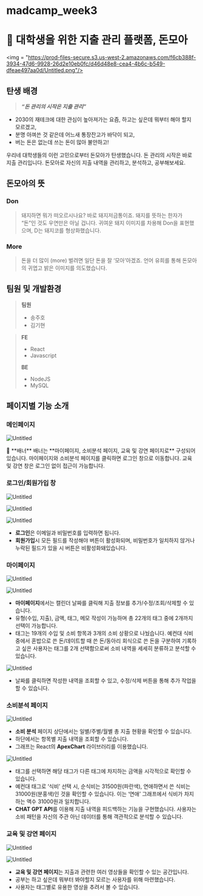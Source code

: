 # madcamp_week3

# 🐽 대학생을 위한 지출 관리 플랫폼, 돈모아

<img = "https://prod-files-secure.s3.us-west-2.amazonaws.com/f6cb388f-3934-47d6-9928-26d2e10eb0fc/d46d48e8-cea4-4b6c-b549-dfeae497aa0d/Untitled.png"/>

## 탄생 배경

> ***“돈 관리의 시작은 지출 관리”***
> 
- 2030의 재테크에 대한 관심이 높아져가는 요즘, 하고는 싶은데 뭐부터 해야 할지 모르겠고,
- 분명 아껴쓴 것 같은데 어느새 통장잔고가 바닥이 되고,
- 버는 돈은 없는데 쓰는 돈이 많아 불안하고!

우리네 대학생들의 이런 고민으로부터 돈모아가 탄생했습니다. 돈 관리의 시작은 바로 지출 관리입니다. 돈모아로 자신의 지출 내역을 관리하고, 분석하고, 공부해보세요.

## 돈모아의 뜻

### Don

> 돼지하면 뭐가 떠오르시나요? 바로 돼지저금통이죠. 돼지를 뜻하는 한자가 “돈”인 것도 우연만은 아닐 겁니다. 귀여운 돼지 이미지를 차용해 Don을 표현했으며, D는 돼지코를 형상화했습니다.
> 

### More

> 돈을 더 많이 (more) 벌려면 일단 돈을 잘 ‘모아’아겠죠. 언어 유희를 통해 돈모아의 귀엽고 밝은 이미지를 의도했습니다.
> 

## 팀원 및 개발환경

> **팀원**
> 
> - 송주호
> - 김기현

> **FE**
> 
> - React
> - Javascript
> 
> **BE**
> 
> - NodeJS
> - MySQL

## 페이지별 기능 소개

### 메인페이지

![Untitled](https://prod-files-secure.s3.us-west-2.amazonaws.com/f6cb388f-3934-47d6-9928-26d2e10eb0fc/d46d48e8-cea4-4b6c-b549-dfeae497aa0d/Untitled.png)

<aside>
📌 **배너**
배너는 **마이페이지, 소비분석 페이지, 교육 및 강연 페이지로** 구성되어 있습니다.
마이페이지와 소비분석 페이지를 클릭하면 로그인 창으로 이동합니다.
교육 및 강연 창은 로그인 없이 접근이 가능합니다.

</aside>

### 로그인/회원가입 창

![Untitled](https://prod-files-secure.s3.us-west-2.amazonaws.com/f6cb388f-3934-47d6-9928-26d2e10eb0fc/bf37f1b2-fc8b-4dec-b658-c07925f319dc/Untitled.png)

![Untitled](https://prod-files-secure.s3.us-west-2.amazonaws.com/f6cb388f-3934-47d6-9928-26d2e10eb0fc/30d8c0d4-5e52-4d61-bc7a-8ebaee7ed9e4/Untitled.png)

![Untitled](https://prod-files-secure.s3.us-west-2.amazonaws.com/f6cb388f-3934-47d6-9928-26d2e10eb0fc/dff75762-f4ed-4db3-bc22-7617da2b4c01/Untitled.png)

- **로그인**은 이메일과 비밀번호를 입력하면 됩니다.
- **회원가입**시 모든 필드를 작성해야 버튼이 활성화되며, 비밀번호가 일치하지 않거나 누락된 필드가 있을 시 버튼은 비활성화돼있습니다.

### 마이페이지

![Untitled](https://prod-files-secure.s3.us-west-2.amazonaws.com/f6cb388f-3934-47d6-9928-26d2e10eb0fc/a8db0cfd-7377-4472-a139-e59d964c7210/Untitled.png)

![Untitled](https://prod-files-secure.s3.us-west-2.amazonaws.com/f6cb388f-3934-47d6-9928-26d2e10eb0fc/f38053c5-4066-4774-8fa8-64fc3b23266b/Untitled.png)

- **마이페이지**에서는 캘린더 날짜를 클릭해 지출 정보를 추가/수정/조회/삭제할 수 있습니다.
- 유형(수입, 지출), 금액, 태그, 메모 작성이 가능하며 총 22개의 태그 중에 2개까지 선택이 가능합니다.
- 태그는 19개의 수입 및 소비 항목과 3개의 소비 상황으로 나눴습니다. 예컨대 식비 중에서 혼밥으로 쓴 돈/데이트할 때 쓴 돈/동아리 회식으로 쓴 돈을 구분하여 기록하고 싶은 사용자는 태그를 2개 선택함으로써 소비 내역을 세세히 분류하고 분석할 수 있습니다.

![Untitled](https://prod-files-secure.s3.us-west-2.amazonaws.com/f6cb388f-3934-47d6-9928-26d2e10eb0fc/12120131-c50f-4e1c-848a-a8fc6117fd6c/Untitled.png)

- 날짜를 클릭하면 작성한 내역을 조회할 수 있고, 수정/삭제 버튼을 통해 추가 작업을 할 수 있습니다.

### 소비분석 페이지

![Untitled](https://prod-files-secure.s3.us-west-2.amazonaws.com/f6cb388f-3934-47d6-9928-26d2e10eb0fc/0fa3ab32-7072-4f43-bad9-ea909af7af46/Untitled.png)

- **소비 분석** 페이지 상단에서는 일별/주별/월별 총 지출 현황을 확인할 수 있습니다.
- 하단에서는 항목별 지출 내역을 조회할 수 있습니다.
- 그래프는 React의 **ApexChart** 라이브러리를 이용했습니다.

![Untitled](https://prod-files-secure.s3.us-west-2.amazonaws.com/f6cb388f-3934-47d6-9928-26d2e10eb0fc/a3427de1-20b7-4a5d-8a7e-32d9efa7803c/Untitled.png)

- 태그를 선택하면 해당 태그가 다른 태그에 차지하는 금액을 시각적으로 확인할 수 있습니다.
- 예컨대 태그로 ‘식비’ 선택 시, 순식비는 31500원(파란색), 연애하면서 쓴 식비는 31000원(분홍색)인 것을 확인할 수 있습니다. 이는 ‘연애’ 그래프에서 식비가 차지하는 액수 31000원과 일치합니다.
- **CHAT GPT API**를 이용해 지출 내역을 피드백하는 기능을 구현했습니다. 사용자는 소비 패턴을 자신의 주관 아닌 데이터를 통해 객관적으로 분석할 수 있습니다.

### 교육 및 강연 페이지

![Untitled](https://prod-files-secure.s3.us-west-2.amazonaws.com/f6cb388f-3934-47d6-9928-26d2e10eb0fc/ff87fdc5-3bc0-41dd-a7b4-91d1faa7969f/Untitled.png)

![Untitled](https://prod-files-secure.s3.us-west-2.amazonaws.com/f6cb388f-3934-47d6-9928-26d2e10eb0fc/d0d7cc8b-ed2e-4df5-aba4-e025949ef73f/Untitled.png)

- **교육 및 강연 페이지**는 지출과 관련한 여러 영상들을 확인할 수 있는 공간입니다.
- 공부는 하고 싶은데 뭐부터 봐야할지 모르는 사용자를 위해 마련했습니다.
- 사용자는 태그별로 유용한 영상을 추려서 볼 수 있습니다.
